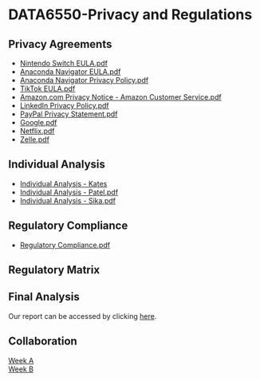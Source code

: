 # DATA6550-Privacy and Regulations
## Privacy Agreements
- [Nintendo Switch EULA.pdf](https://github.com/user-attachments/files/19761651/Nintendo.Switch.EULA.pdf)
- [Anaconda Navigator EULA.pdf](https://github.com/user-attachments/files/19761687/Anaconda.Navigator.EULA.pdf)
- [Anaconda Navigator Privacy Policy.pdf](https://github.com/user-attachments/files/19761688/Anaconda.Navigator.Privacy.Policy.pdf)
- [TikTok EULA.pdf](https://github.com/user-attachments/files/19761691/TikTok.EULA.pdf)
- [Amazon.com Privacy Notice - Amazon Customer Service.pdf](https://github.com/user-attachments/files/19761700/Amazon.com.Privacy.Notice.-.Amazon.Customer.Service.pdf)
- [LinkedIn Privacy Policy.pdf](https://github.com/user-attachments/files/19761701/LinkedIn.Privacy.Policy.pdf)
- [PayPal Privacy Statement.pdf](https://github.com/user-attachments/files/19761702/PayPal.Privacy.Statement.pdf)
- [Google.pdf](https://github.com/user-attachments/files/19761710/Google.pdf)
- [Netflix.pdf](https://github.com/user-attachments/files/19761716/Netflix.pdf)
- [Zelle.pdf](https://github.com/user-attachments/files/19761718/Zelle.pdf)

## Individual Analysis
- [Individual Analysis - Kates](https://github.com/user-attachments/files/19761699/KatesH_Analysis.pdf)
- [Individual Analysis - Patel.pdf](https://github.com/user-attachments/files/19761707/Individual.Analysis-Patel.pdf)
- [Individual Analysis - Sika.pdf](https://github.com/user-attachments/files/19761715/Individual.Analysis.-.Sika.pdf)

## Regulatory Compliance
- [Regulatory Compliance.pdf](https://github.com/user-attachments/files/19761956/Regulatory.Compliance.pdf)

## Regulatory Matrix

## Final Analysis
Our report can be accessed by clicking [here](https://mtmailmtsu-my.sharepoint.com/:w:/g/personal/js2je_mtmail_mtsu_edu/EaP1iF_kFjRCktNMkFJYBIYBSh5ob0Jqr1PDH6i5j6rmPA?e=479vhb).

## Collaboration
[Week A](https://mtmailmtsu-my.sharepoint.com/:w:/g/personal/js2je_mtmail_mtsu_edu/EZWUkdni_NhCsMucXHBUnisBEp-MfRWU0wqy_WDFxaLUcA?e=ZVeKJc) <br>
[Week B](https://mtmailmtsu-my.sharepoint.com/:w:/g/personal/js2je_mtmail_mtsu_edu/EdC696VEq2BIpak_dmDz2jsBfwqPDCAGQFfioUEzn0JR-A?e=5Zsh2l)

